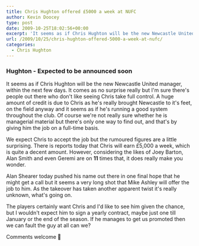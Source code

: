 ```yaml
---
title: Chris Hughton offered £5000 a week at NUFC
author: Kevin Doocey
type: post
date: 2009-10-25T18:02:56+00:00
excerpt: 'It seems as if Chris Hughton will be the new Newcastle United manager, within the next.. '
url: /2009/10/25/chris-hughton-offered-5000-a-week-at-nufc/
categories:
  - Chris Hughton
---
```


### Hughton - Expected to be announced soon

It seems as if Chris Hughton will be the new Newcastle United manager, within the next few days. It comes as no surprise really but I'm sure there's people out there who don't like seeing Chris take full control. A huge amount of credit is due to Chris as he's really brought Newcastle to it's feet, on the field anyway and it seems as if he's running a good system throughout the club. Of course  we're not really sure whether he is managerial material but there's only one way to find out, and that's by giving him the job on a full-time basis.

We expect Chris to accept the job but the rumoured figures are a little surprising. There is reports today that Chris will earn £5,000 a week, which is quite a decent amount. However, considering the likes of Joey Barton, Alan Smith and even Geremi are on **11** times that, it does really make you wonder.

Alan Shearer today pushed his name out there in one final hope that he might get a call but it seems a very long shot that Mike Ashley will offer the job to him. As the takeover has taken another apparent twist it's really unknown, what's going on.

The players certainly want Chris and I'd like to see him given the chance, but I wouldn't expect him to sign a yearly contract, maybe just one till January or the end of the season. If he manages to get us promoted then we can fault the guy at all can we?

Comments welcome 🙂

